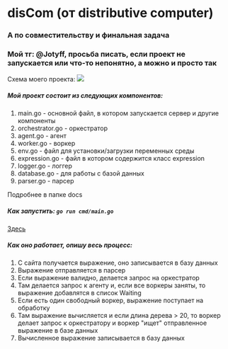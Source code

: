 # disCom (от distributive computer)
### А по совместительству и финальная задача
### Мой тг: @Jotyff, просьба писать, если проект не запускается или что-то непонятно, а можно и просто так

Схема моего проекта:
![](docs/plan.png)

##### Мой проект состоит из следующих компонентов:

1. main.go - основной файл, в котором запускается сервер и другие компоненты
2. orchestrator.go - оркестратор
3. agent.go - агент
4. worker.go - воркер
5. env.go - файл для установки/загрузки переменных среды
6. expression.go - файл в котором содержится класс expression 
7. logger.go - логгер
8. database.go - для работы с базой данных 
9. parser.go - парсер

Подробнее в папке docs

##### Как запустить: `go run cmd/main.go`
[Здесь](http://localhost:8080)

##### Как оно работает, опишу весь процесс:
1. С сайта получается выражение, оно записывается в базу данных
2. Выражение отправляется в парсер
3. Если выражение валидно, делается запрос на оркестратор
4. Там делается запрос к агенту и, если все воркеры заняты, то выражение добавлятся в список Waiting
5. Если есть один свободный воркер, выражение поступает на обработку
6. Там выражение вычисляется и если длина дерева > 20, то воркер делает запрос к оркестратору и воркер "ищет" отправленное выражение в базе данных
7. Вычисленное выражение записывается в базу данных
